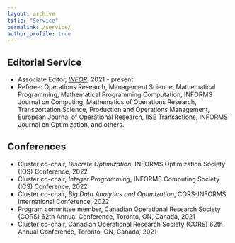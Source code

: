 ```yaml
---
layout: archive
title: "Service"
permalink: /service/
author_profile: true
---
```




## Editorial Service
- Associate Editor, [*INFOR*](https://www.tandfonline.com/journals/tinf20), 2021 - present
- Referee: Operations Research, Management Science, Mathematical Programming, Mathematical Programming Computation, INFORMS Journal on Computing, Mathematics of Operations Research, Transportation Science, Production and Operations Management, European Journal of Operational Research, IISE Transactions, INFORMS Journal on Optimization, and others.

## Conferences
- Cluster co-chair, *Discrete Optimization*, INFORMS Optimization Society (IOS) Conference, 2022 
- Cluster co-chair, *Integer Programming*, INFORMS Computing Society (ICS) Conference, 2022
- Cluster co-chair, *Big Data Analytics and Optimization*, CORS-INFORMS International Conference, 2022
- Program committee member, Canadian Operational Research Society (CORS) 62th Annual Conference, Toronto, ON, Canada, 2021
- Cluster co-chair, Canadian Operational Research Society (CORS) 62th Annual Conference, Toronto, ON, Canada, 2021

